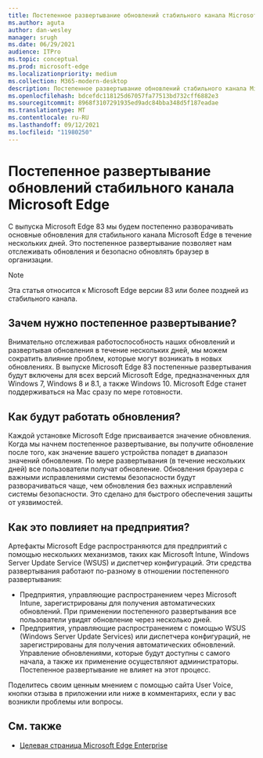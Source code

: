 ```yaml
---
title: Постепенное развертывание обновлений стабильного канала Microsoft Edge
ms.author: aguta
author: dan-wesley
manager: srugh
ms.date: 06/29/2021
audience: ITPro
ms.topic: conceptual
ms.prod: microsoft-edge
ms.localizationpriority: medium
ms.collection: M365-modern-desktop
description: Постепенное развертывание обновлений стабильного канала Microsoft Edge
ms.openlocfilehash: bdcefdc118125d67057fa77513bd732cff6882e3
ms.sourcegitcommit: 8968f3107291935ed9adc84bba348d5f187eadae
ms.translationtype: MT
ms.contentlocale: ru-RU
ms.lasthandoff: 09/12/2021
ms.locfileid: "11980250"
---
```

# <a name="progressive-rollouts-for-microsoft-edge-stable-channel-updates"></a>Постепенное развертывание обновлений стабильного канала Microsoft Edge

С выпуска Microsoft Edge 83 мы будем постепенно разворачивать основные обновления для стабильного канала Microsoft Edge в течение нескольких дней. Это постепенное развертывание позволяет нам отслеживать обновления и безопасно обновлять браузер в организации.

> [!NOTE]
> Эта статья относится к Microsoft Edge версии 83 или более поздней из стабильного канала.

## <a name="why-do-we-need-progressive-rollout"></a>Зачем нужно постепенное развертывание?

Внимательно отслеживая работоспособность наших обновлений и развертывая обновления в течение нескольких дней, мы можем сократить влияние проблем, которые могут возникать в новых обновлениях. В выпуске Microsoft Edge 83 постепенные развертывания будут включены для всех версий Microsoft Edge, предназначенных для Windows 7, Windows 8 и 8.1, а также Windows 10. Microsoft Edge станет поддерживаться на Mac сразу по мере готовности.

## <a name="how-will-the-updates-work"></a>Как будут работать обновления?

Каждой установке Microsoft Edge присваивается значение обновления. Когда мы начнем постепенное развертывание, вы получите обновление после того, как значение вашего устройства попадет в диапазон значений обновления. По мере развертывания (в течение нескольких дней) все пользователи получат обновление. Обновления браузера с важными исправлениями системы безопасности будут разворачиваться чаще, чем обновления без важных исправлений системы безопасности. Это сделано для быстрого обеспечения защиты от уязвимостей.

## <a name="how-does-this-affect-enterprises"></a>Как это повлияет на предприятия?

Артефакты Microsoft Edge распространяются для предприятий с помощью нескольких механизмов, таких как Microsoft Intune, Windows Server Update Service (WSUS) и диспетчер конфигураций. Эти средства развертывания работают по-разному в отношении постепенного развертывания:

- Предприятия, управляющие распространением через Microsoft Intune, зарегистрированы для получения автоматических обновлений. При применении постепенного развертывания все пользователи увидят обновление через несколько дней.
- Предприятия, управляющие распространением с помощью WSUS (Windows Server Update Services) или диспетчера конфигураций, не зарегистрированы для получения автоматических обновлений. Управление обновлениями, которые будут доступны с самого начала, а также их применение осуществляют администраторы. Постепенное развертывание не влияет на этот процесс.

Поделитесь своим ценным мнением с помощью сайта User Voice, кнопки отзыва в приложении или ниже в комментариях, если у вас возникли проблемы или вопросы.

## <a name="see-also"></a>См. также

- [Целевая страница Microsoft Edge Enterprise](https://aka.ms/EdgeEnterprise)
